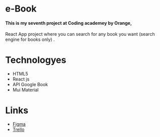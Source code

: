 # e-Book
 
#### This is my seventh project at Coding academey by Orange,
React App project where you can search for any book you want (search engine for books only) .
# Technologyes
- HTML5
- React js 
- API Google Book 
- Mui Material 
 

# Links
- [Figma](https://www.figma.com/file/J11OTlIThJZ5cQYbb8zfF2/e-Book?node-id=0%3A1&t=6kdJ7zpeokZCf0Zz-0)
- [Trello](https://trello.com/b/PXHzYpxF/e-book)


